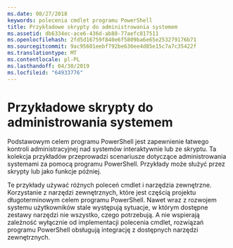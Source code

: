 ```yaml
---
ms.date: 08/27/2018
keywords: polecenia cmdlet programu PowerShell
title: Przykładowe skrypty do administrowania systemem
ms.assetid: db6334ec-ace6-436d-ab88-77aefc817511
ms.openlocfilehash: 2fd5d16759f840e6f5809ba6e65e253279176b71
ms.sourcegitcommit: 9ac95601eebf792be636ee4d85e15c7a7c35422f
ms.translationtype: MT
ms.contentlocale: pl-PL
ms.lasthandoff: 04/30/2019
ms.locfileid: "64933776"
---
```

# <a name="sample-scripts-for-system-administration"></a>Przykładowe skrypty do administrowania systemem

Podstawowym celem programu PowerShell jest zapewnienie łatwego kontroli administracyjnej nad systemów interaktywnie lub ze skryptu. Ta kolekcja przykładów przeprowadzi scenariusze dotyczące administrowania systemami za pomocą programu PowerShell. Przykłady może służyć przez skrypty lub jako funkcje później.

Te przykłady używać różnych poleceń cmdlet i narzędzia zewnętrzne. Korzystanie z narzędzi zewnętrznych, które jest częścią projektu długoterminowym celem programu PowerShell. Nawet wraz z rozwojem systemu użytkowników stale występują sytuacje, w którym dostępne zestawy narzędzi nie wszystko, czego potrzebują. A nie wspierają zależność wyłącznie od implementacji polecenia cmdlet, rozwiązań programu PowerShell obsługują integrację z dostępnych narzędzi zewnętrznych.